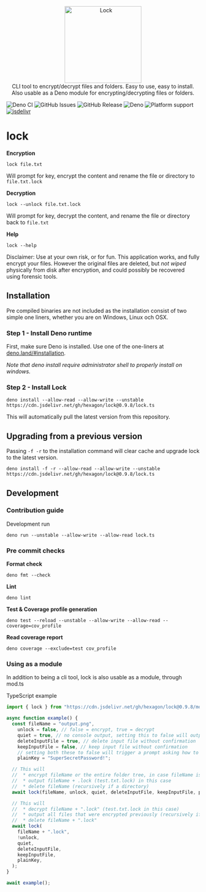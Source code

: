 <p align="center">
  <img src="https://cdn.jsdelivr.net/gh/hexagon/lock@master/lock.png" alt="Lock" width="200" height="200"><br>
  CLI tool to encrypt/decrypt files and folders. Easy to use, easy to install.<br>
  Also usable as a Deno module for encrypting/decrypting files or folders.<br>
</p>

![Deno CI](https://github.com/Hexagon/lock/workflows/CI%20Build/badge.svg?branch=master)
![GitHub Issues](https://img.shields.io/github/issues/Hexagon/lock)
![GitHub Release](https://img.shields.io/github/v/release/hexagon/lock?display_name=tag&include_prereleases)
![Deno](https://img.shields.io/badge/Deno-%3E%3D1.16-blue)
![Platform support](https://img.shields.io/badge/platform-win%7Clinux%7CmacOS-blue)
[![jsdelivr](https://data.jsdelivr.com/v1/package/gh/hexagon/lock/badge?style=rounded)](https://www.jsdelivr.com/package/gh/hexagon/lock)

# lock

**Encryption**

`lock file.txt`

Will prompt for key, encrypt the content and rename the file or directory to
`file.txt.lock`

**Decryption**

`lock --unlock file.txt.lock`

Will prompt for key, decrypt the content, and rename the file or directory back
to `file.txt`

**Help**

`lock --help`

Disclaimer: Use at your own risk, or for fun. This application works, and fully
encrypt your files. However the original files are deleted, but _not wiped_
physically from disk after encryption, and could possibly be recovered using
forensic tools.

## Installation

Pre compiled binaries are not included as the installation consist of two simple
one liners, whether you are on Windows, Linux och OSX.

### Step 1 - Install Deno runtime

First, make sure Deno is installed. Use one of the one-liners at
[deno.land/#installation](https://deno.land/#installation).

_Note that deno install require administrator shell to properly install on
windows._

### Step 2 - Install Lock

`deno install --allow-read --allow-write --unstable https://cdn.jsdelivr.net/gh/hexagon/lock@0.9.8/lock.ts`

This will automatically pull the latest version from this repository.

## Upgrading from a previous version

Passing `-f -r` to the installation command will clear cache and upgrade lock to
the latest version.

`deno install -f -r --allow-read --allow-write --unstable https://cdn.jsdelivr.net/gh/hexagon/lock@0.9.8/lock.ts`

## Development

### Contribution guide

Development run

`deno run --unstable --allow-write --allow-read lock.ts`

### Pre commit checks

**Format check**

`deno fmt --check`

**Lint**

`deno lint`

**Test & Coverage profile generation**

`deno test --reload --unstable --allow-write --allow-read --coverage=cov_profile`

**Read coverage report**

`deno coverage --exclude=test cov_profile`

### Using as a module

In addition to being a cli tool, lock is also usable as a module, through mod.ts

TypeScript example

```typescript
import { lock } from "https://cdn.jsdelivr.net/gh/hexagon/lock@0.9.8/mod.ts";

async function example() {
  const fileName = "output.png",
    unlock = false, // false = encrypt, true = decrypt
    quiet = true, // no console output, setting this to false will output progress, line by line
    deleteInputFile = true, // delete input file without confirmation
    keepInputFile = false, // keep input file without confirmation
    // setting both these to false will trigger a prompt asking how to do
    plainKey = "SuperSecretPassword!";

  // This will
  //  * encrypt fileName or the entire folder tree, in case fileName is a directory
  //  * output fileName + .lock (test.txt.lock) in this case
  //  * delete fileName (recursively if a directory)
  await lock(fileName, unlock, quiet, deleteInputFile, keepInputFile, plainKey);

  // This will
  //  * decrypt fileName + ".lock" (test.txt.lock in this case)
  //  * output all files that were encrypted previously (recursively if a directory)
  //  * delete fileName + ".lock"
  await lock(
    fileName + ".lock",
    !unlock,
    quiet,
    deleteInputFile,
    keepInputFile,
    plainKey,
  );
}

await example();
```
